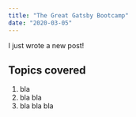 ```yaml
---
title: "The Great Gatsby Bootcamp"
date: "2020-03-05"
---
```


I just wrote a new post!

## Topics covered

1. bla
2. bla bla
3. bla bla bla